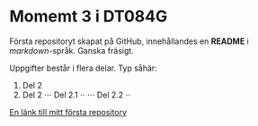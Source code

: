 # Momemt 3 i DT084G
Första repositoryt skapat på GitHub, innehållandes en **README** i *markdown*-språk. Ganska fräsigt.

Uppgifter består i flera delar. Typ såhär:

1. Del 2
2. Del 2
   ⋅⋅⋅ Del 2.1 ⋅⋅
   ⋅⋅⋅ Del 2.2 ⋅⋅

[En länk till mitt första repository](https://github.com/hildingx/moment3.git)

